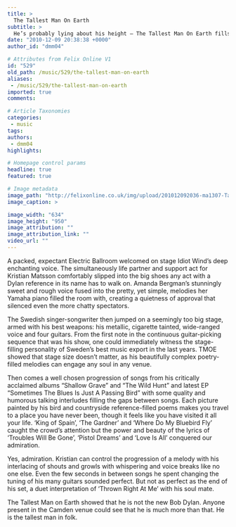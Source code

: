 ```yaml
---
title: >
  The Tallest Man On Earth
subtitle: >
  He’s probably lying about his height – The Tallest Man On Earth fills a corner of Camden with an evening of folk and poetry
date: "2010-12-09 20:38:38 +0000"
author_id: "dmm04"

# Attributes from Felix Online V1
id: "529"
old_path: /music/529/the-tallest-man-on-earth
aliases:
 - /music/529/the-tallest-man-on-earth
imported: true
comments:

# Article Taxonomies
categories:
 - music
tags:
authors:
 - dmm04
highlights:

# Homepage control params
headline: true
featured: true

# Image metadata
image_path: "http://felixonline.co.uk/img/upload/201012092036-ma1307-Tallestm.jpg"
image_caption: >

image_width: "634"
image_height: "950"
image_attribution: ""
image_attribution_link: ""
video_url: ""
---
```


A packed, expectant Electric Ballroom welcomed on stage Idiot Wind’s deep enchanting voice. The simultaneously life partner and support act for Kristian Matsson comfortably slipped into the big shoes any act with a Dylan reference in its name has to walk on. Amanda Bergman’s stunningly sweet and rough voice fused into the pretty, yet simple, melodies her Yamaha piano filled the room with, creating a quietness of approval that silenced even the more chatty spectators.

The Swedish singer-songwriter then jumped on a seemingly too big stage, armed with his best weapons: his metallic, cigarette tainted, wide-ranged voice and four guitars. From the first note in the continuous guitar-picking sequence that was his show, one could immediately witness the stage-filling personality of Sweden’s best music export in the last years. TMOE showed that stage size doesn’t matter, as his beautifully complex poetry-filled melodies can engage any soul in any venue.

Then comes a well chosen progression of songs from his critically acclaimed albums “Shallow Grave” and “The Wild Hunt” and latest EP “Sometimes The Blues Is Just A Passing Bird” with some quality and humorous talking interludes filling the gaps between songs. Each picture painted by his bird and countryside reference-filled poems makes you travel to a place you have never been, though it feels like you have visited it all your life. ‘King of Spain’, ‘The Gardner’ and ‘Where Do My Bluebird Fly’ caught the crowd’s attention but the power and beauty of the lyrics of ‘Troubles Will Be Gone’, ‘Pistol Dreams’ and ‘Love Is All’ conquered our admiration.

Yes, admiration. Kristian can control the progression of a melody with his interlacing of shouts and growls with whispering and voice breaks like no one else. Even the few seconds in between songs he spent changing the tuning of his many guitars sounded perfect. But not as perfect as the end of his set, a duet interpretation of ‘Thrown Right At Me’ with his soul mate.

The Tallest Man on Earth showed that he is not the new Bob Dylan. Anyone present in the Camden venue could see that he is much more than that. He is the tallest man in folk.
